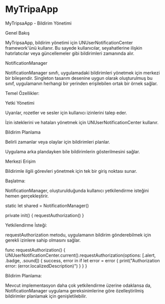 # MyTripaApp
MyTripsaApp - Bildirim Yönetimi

Genel Bakış

MyTripsaApp, bildirim yönetimi için UNUserNotificationCenter framework'ünü kullanır. Bu sayede kullanıcılar, seyahatlerine ilişkin hatırlatıcılar veya güncellemeler gibi bildirimleri zamanında alır.

NotificationManager

NotificationManager sınıfı, uygulamadaki bildirimleri yönetmek için merkezi bir bileşendir. Singleton tasarım desenine uygun olarak oluşturulmuş bu sınıf, uygulamanın herhangi bir yerinden erişilebilen ortak bir örnek sağlar.

Temel Özellikler:

Yetki Yönetimi

Uyarılar, rozetler ve sesler için kullanıcı izinlerini talep eder.

İzin isteklerini ve hataları yönetmek için UNUserNotificationCenter kullanır.

Bildirim Planlama

Belirli zamanlar veya olaylar için bildirimleri planlar.

Uygulama arka plandayken bile bildirimlerin gösterilmesini sağlar.

Merkezi Erişim

Bildirimle ilgili görevleri yönetmek için tek bir giriş noktası sunar.

Başlatma:

NotificationManager, oluşturulduğunda kullanıcı yetkilendirme isteğini hemen gerçekleştirir.

static let shared = NotificationManager()

private init() {
    requestAuthorization()
}

Yetkilendirme İsteği:

requestAuthorization metodu, uygulamanın bildirim gönderebilmek için gerekli izinlere sahip olmasını sağlar.

func requestAuthorization() {
    UNUserNotificationCenter.current().requestAuthorization(options: [.alert, .badge, .sound]) { success, error in
        if let error = error {
            print("Authorization error: \(error.localizedDescription)")
        }
    }
}

Bildirim Planlama:

Mevcut implementasyon daha çok yetkilendirme üzerine odaklansa da, NotificationManager uygulama gereksinimlerine göre özelleştirilmiş bildirimler planlamak için genişletilebilir.
